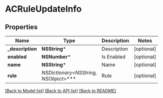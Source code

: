 # ACRuleUpdateInfo

## Properties
Name | Type | Description | Notes
------------ | ------------- | ------------- | -------------
**_description** | **NSString*** | Description | [optional] 
**enabled** | **NSNumber*** | Is Enabled | [optional] 
**name** | **NSString*** | Name | [optional] 
**rule** | **NSDictionary&lt;NSString*, NSObject*&gt;*** | Rule | [optional] 

[[Back to Model list]](../README.md#documentation-for-models) [[Back to API list]](../README.md#documentation-for-api-endpoints) [[Back to README]](../README.md)


